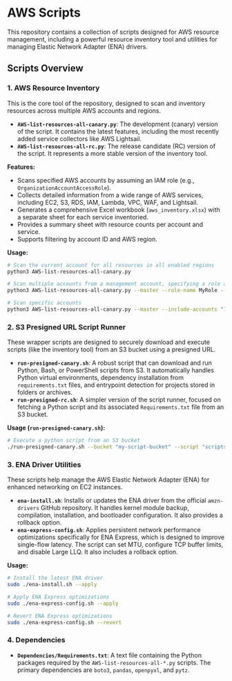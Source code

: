 # AWS Scripts

This repository contains a collection of scripts designed for AWS resource management, including a powerful resource inventory tool and utilities for managing Elastic Network Adapter (ENA) drivers.

## Scripts Overview

### 1. AWS Resource Inventory

This is the core tool of the repository, designed to scan and inventory resources across multiple AWS accounts and regions.

- **`AWS-list-resources-all-canary.py`**: The development (canary) version of the script. It contains the latest features, including the most recently added service collectors like AWS Lightsail.
- **`AWS-list-resources-all-rc.py`**: The release candidate (RC) version of the script. It represents a more stable version of the inventory tool.

**Features:**

- Scans specified AWS accounts by assuming an IAM role (e.g., `OrganizationAccountAccessRole`).
- Collects detailed information from a wide range of AWS services, including EC2, S3, RDS, IAM, Lambda, VPC, WAF, and Lightsail.
- Generates a comprehensive Excel workbook (`aws_inventory.xlsx`) with a separate sheet for each service inventoried.
- Provides a summary sheet with resource counts per account and service.
- Supports filtering by account ID and AWS region.

**Usage:**

```bash
# Scan the current account for all resources in all enabled regions
python3 AWS-list-resources-all-canary.py

# Scan multiple accounts from a management account, specifying a role and regions
python3 AWS-list-resources-all-canary.py --master --role-name MyRole --regions us-east-1,us-west-2

# Scan specific accounts
python3 AWS-list-resources-all-canary.py --master --include-accounts "123456789012,987654321098"
````

### 2\. S3 Presigned URL Script Runner

These wrapper scripts are designed to securely download and execute scripts (like the inventory tool) from an S3 bucket using a presigned URL.

- **`run-presigned-canary.sh`**: A robust script that can download and run Python, Bash, or PowerShell scripts from S3. It automatically handles Python virtual environments, dependency installation from `requirements.txt` files, and entrypoint detection for projects stored in folders or archives.
- **`run-presigned-rc.sh`**: A simpler version of the script runner, focused on fetching a Python script and its associated `Requirements.txt` file from an S3 bucket.

**Usage (`run-presigned-canary.sh`):**

```bash
# Execute a python script from an S3 bucket
./run-presigned-canary.sh --bucket "my-script-bucket" --script "scripts/my-script.py" --region "ap-southeast-1"
```

### 3\. ENA Driver Utilities

These scripts help manage the AWS Elastic Network Adapter (ENA) for enhanced networking on EC2 instances.

- **`ena-install.sh`**: Installs or updates the ENA driver from the official `amzn-drivers` GitHub repository. It handles kernel module backup, compilation, installation, and bootloader configuration. It also provides a rollback option.
- **`ena-express-config.sh`**: Applies persistent network performance optimizations specifically for ENA Express, which is designed to improve single-flow latency. The script can set MTU, configure TCP buffer limits, and disable Large LLQ. It also includes a rollback option.

**Usage:**

```bash
# Install the latest ENA driver
sudo ./ena-install.sh --apply

# Apply ENA Express optimizations
sudo ./ena-express-config.sh --apply

# Revert ENA Express optimizations
sudo ./ena-express-config.sh --revert
```

### 4\. Dependencies

- **`Dependencies/Requirements.txt`**: A text file containing the Python packages required by the `AWS-list-resources-all-*.py` scripts. The primary dependencies are `boto3`, `pandas`, `openpyxl`, and `pytz`.
